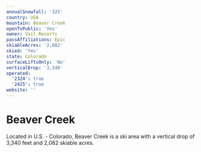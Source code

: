 ```yaml
---
annualSnowfall: '325'
country: USA
mountain: Beaver Creek
openToPublic: 'Yes'
owner: Vail Resorts
passAffiliations: Epic
skiableAcres: '2,082'
skied: 'Yes'
state: Colorado
surfaceLiftsOnly: 'No'
verticalDrop: '3,340'
operated:
  '2324': true
  '2425': true
website: ''
---
```



# Beaver Creek

Located in U.S. - Colorado, Beaver Creek is a ski area with a vertical drop of 3,340 feet and 2,082 skiable acres.
